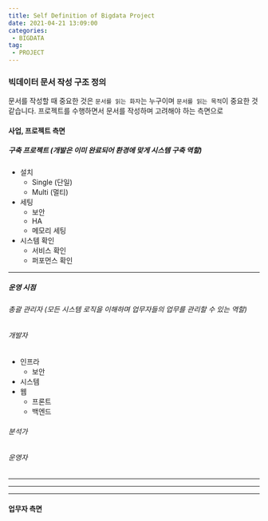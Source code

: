 ```yaml
---
title: Self Definition of Bigdata Project
date: 2021-04-21 13:09:00
categories:
 - BIGDATA
tag:
 - PROJECT
---
```


### 빅데이터 문서 작성 구조 정의

문서를 작성할 때 중요한 것은 `문서를 읽는 화자`는 누구이며 `문서를 읽는 목적`이 중요한 것 같습니다. 프로젝트를 수행하면서 문서를 작성하며 고려해야 하는 측면으로 

<!-- more -->

#### 사업, 프로젝트 측면

##### 구축 프로젝트 (개발은 이미 완료되어 환경에 맞게 시스템 구축 역할)

- 설치
  - Single (단일)
  - Multi (멀티)
- 세팅
  - 보안
  - HA
  - 메모리 세팅
- 시스템 확인
  - 서비스 확인
  - 퍼포먼스 확인



---

##### 운영 시점

###### 총괄 관리자 (모든 시스템 로직을 이해하며 업무자들의 업무를 관리할 수 있는 역할)

###### 개발자

- 인프라
  - 보안
- 시스템
- 웹
  - 프론트
  - 백엔드

###### 분석가

###### 운영자

---



---

---

#### 업무자 측면


